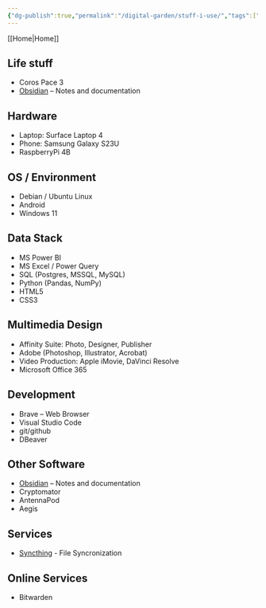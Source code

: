 ```yaml
---
{"dg-publish":true,"permalink":"/digital-garden/stuff-i-use/","tags":["DigitalGarden"],"noteIcon":"","created":"2024-02-19T15:12:00","updated":"2024-02-19T15:12:00"}
---
```


[[Home\|Home]]
## Life stuff
- Coros Pace 3
- [Obsidian](https://obsidian.md/) – Notes and documentation

## Hardware
- Laptop: Surface Laptop 4
- Phone: Samsung Galaxy S23U
- RaspberryPi 4B

## OS / Environment
- Debian / Ubuntu Linux 
- Android
- Windows 11

## Data Stack
- MS Power BI
- MS Excel / Power Query
- SQL (Postgres, MSSQL, MySQL)
- Python (Pandas, NumPy)
- HTML5
- CSS3
 
## Multimedia Design
- Affinity Suite: Photo, Designer, Publisher
- Adobe (Photoshop, Illustrator, Acrobat)
- Video Production: Apple iMovie, DaVinci Resolve
- Microsoft Office 365

## Development
- Brave – Web Browser
- Visual Studio Code
- git/github
- DBeaver

## Other Software
- [Obsidian](https://obsidian.md/) – Notes and documentation
- Cryptomator 
- AntennaPod
- Aegis

## Services
- [Syncthing](https://syncthing.net/) - File Syncronization

## Online Services
- Bitwarden



